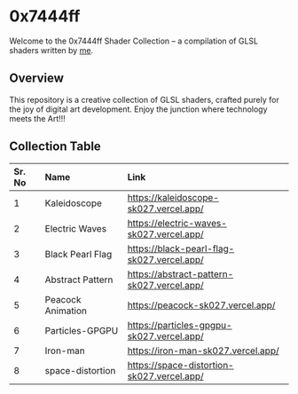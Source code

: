 # 0x7444ff

Welcome to the 0x7444ff Shader Collection – a compilation of GLSL shaders written by [me](https://github.com/SahilK-027).

## Overview

This repository is a creative collection of GLSL shaders, crafted purely for the joy of digital art development. Enjoy the junction where technology meets the Art!!!

## Collection Table

| Sr. No | Name                   | Link                                       |
|:-------|:-----------------------|:-------------------------------------------|
| 1      | Kaleidoscope           | https://kaleidoscope-sk027.vercel.app/     |
| 2      | Electric Waves         | https://electric-waves-sk027.vercel.app/   |
| 3      | Black Pearl Flag       | https://black-pearl-flag-sk027.vercel.app/ |
| 4      | Abstract Pattern       | https://abstract-pattern-sk027.vercel.app/ |
| 5      | Peacock Animation      | https://peacock-sk027.vercel.app/          |
| 6      | Particles-GPGPU        | https://particles-gpgpu-sk027.vercel.app/  |
| 7      | Iron-man               | https://iron-man-sk027.vercel.app/         |
| 8      | space-distortion       | https://space-distortion-sk027.vercel.app/ |
